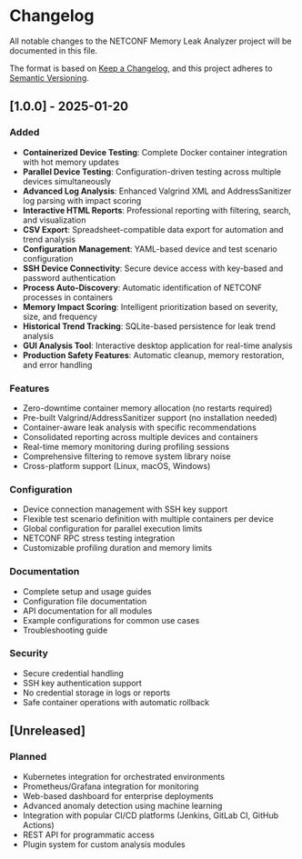 # Changelog

All notable changes to the NETCONF Memory Leak Analyzer project will be documented in this file.

The format is based on [Keep a Changelog](https://keepachangelog.com/en/1.0.0/),
and this project adheres to [Semantic Versioning](https://semver.org/spec/v2.0.0.html).

## [1.0.0] - 2025-01-20

### Added
- **Containerized Device Testing**: Complete Docker container integration with hot memory updates
- **Parallel Device Testing**: Configuration-driven testing across multiple devices simultaneously
- **Advanced Log Analysis**: Enhanced Valgrind XML and AddressSanitizer log parsing with impact scoring
- **Interactive HTML Reports**: Professional reporting with filtering, search, and visualization
- **CSV Export**: Spreadsheet-compatible data export for automation and trend analysis
- **Configuration Management**: YAML-based device and test scenario configuration
- **SSH Device Connectivity**: Secure device access with key-based and password authentication
- **Process Auto-Discovery**: Automatic identification of NETCONF processes in containers
- **Memory Impact Scoring**: Intelligent prioritization based on severity, size, and frequency
- **Historical Trend Tracking**: SQLite-based persistence for leak trend analysis
- **GUI Analysis Tool**: Interactive desktop application for real-time analysis
- **Production Safety Features**: Automatic cleanup, memory restoration, and error handling

### Features
- Zero-downtime container memory allocation (no restarts required)
- Pre-built Valgrind/AddressSanitizer support (no installation needed)
- Container-aware leak analysis with specific recommendations
- Consolidated reporting across multiple devices and containers
- Real-time memory monitoring during profiling sessions
- Comprehensive filtering to remove system library noise
- Cross-platform support (Linux, macOS, Windows)

### Configuration
- Device connection management with SSH key support
- Flexible test scenario definition with multiple containers per device
- Global configuration for parallel execution limits
- NETCONF RPC stress testing integration
- Customizable profiling duration and memory limits

### Documentation
- Complete setup and usage guides
- Configuration file documentation
- API documentation for all modules
- Example configurations for common use cases
- Troubleshooting guide

### Security
- Secure credential handling
- SSH key authentication support
- No credential storage in logs or reports
- Safe container operations with automatic rollback

## [Unreleased]

### Planned
- Kubernetes integration for orchestrated environments
- Prometheus/Grafana integration for monitoring
- Web-based dashboard for enterprise deployments
- Advanced anomaly detection using machine learning
- Integration with popular CI/CD platforms (Jenkins, GitLab CI, GitHub Actions)
- REST API for programmatic access
- Plugin system for custom analysis modules 